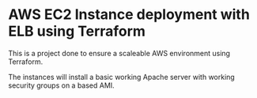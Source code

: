 # AWS EC2 Instance deployment with ELB using Terraform

This is a project done to ensure a scaleable AWS environment using Terraform.

The instances will install a basic working Apache server with working security groups on a based AMI.
